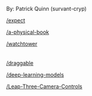 By: Patrick Quinn (survant-cryp)

<a href="https://github.com/mjackson/expect">/expect</a>

<a href="https://github.com/lizadaly/a-physical-book">/a-physical-book</a>

<a href="https://github.com/kislyuk/watchtower">/watchtower</a>
<br>
<br>
<br>
<a href="https://github.com/Shopify/draggable">/draggable</a>

<a href="https://github.com/fchollet/deep-learning-models">/deep-learning-models</a>

<a href="https://github.com/leapmotion/Leap-Three-Camera-Controls">/Leap-Three-Camera-Controls</a>
